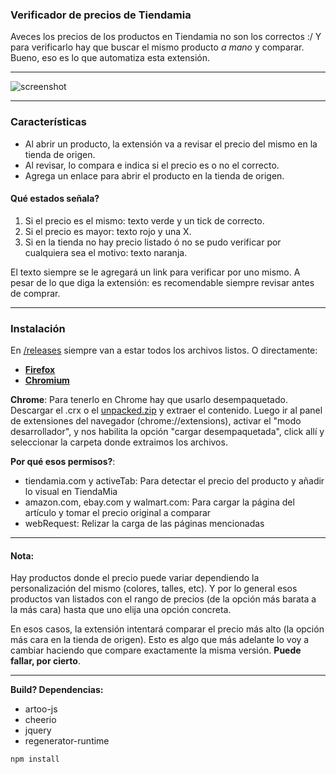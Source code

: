 ### Verificador de precios de Tiendamia
Aveces los precios de los productos en Tiendamia no son los correctos :/ Y para verificarlo hay que buscar el mismo producto *a mano* y comparar. Bueno, eso es lo que automatiza esta extensión.

---

![screenshot](https://i.imgur.com/3QWyJRs.png)

---

### Características

- Al abrir un producto, la extensión va a revisar el precio del mismo en la tienda de origen.
- Al revisar, lo compara e indica si el precio es o no el correcto.
- Agrega un enlace para abrir el producto en la tienda de origen.

#### Qué estados señala?
 1. Si el precio es el mismo: texto verde y un tick de correcto.
 2. Si el precio es mayor: texto rojo y una X.
 3. Si en la tienda no hay precio listado ó no se pudo verificar por cualquiera sea el motivo: texto naranja.
 
El texto siempre se le agregará un link para verificar por uno mismo. A pesar de lo que diga la extensión: es recomendable siempre revisar antes de comprar.

---

### Instalación
En [/releases](https://github.com/thepante/verificador-tiendamia/releases) siempre van a estar todos los archivos listos. O directamente:
 - [**Firefox**](https://github.com/thepante/verificador-tiendamia/releases/latest/download/verificador-tiendamia-Firefox.xpi)
 - [**Chromium**](https://github.com/thepante/verificador-tiendamia/releases/latest/download/verificador-tiendamia-Chromium.crx)

**Chrome**:
Para tenerlo en Chrome hay que usarlo desempaquetado. Descargar el .crx o el [unpacked.zip](https://github.com/thepante/verificador-tiendamia/releases/latest/download/unpacked.zip) y extraer el contenido. Luego ir al panel de extensiones del navegador (chrome://extensions), activar el "modo desarrollador", y nos habilita la opción "cargar desempaquetada", click allí y seleccionar la carpeta donde extraimos los archivos.

**Por qué esos permisos?**:
 - tiendamia.com y activeTab: Para detectar el precio del producto y añadir lo visual en TiendaMia
 - amazon.com, ebay.com y walmart.com: Para cargar la página del artículo y tomar el precio original a comparar
 - webRequest: Relizar la carga de las páginas mencionadas

---

#### Nota: 
Hay productos donde el precio puede variar dependiendo la personalización del mismo (colores, talles, etc). Y por lo general esos productos van listados con el rango de precios (de la opción más barata a la más cara) hasta que uno elija una opción concreta.

En esos casos, la extensión intentará comparar el precio más alto (la opción más cara en la tienda de origen). Esto es algo que más adelante lo voy a cambiar haciendo que compare exactamente la misma versión. **Puede fallar, por cierto**.

---

**Build? Dependencias:** 
 - artoo-js 
 - cheerio  
 - jquery 
 - regenerator-runtime
```
npm install
```

